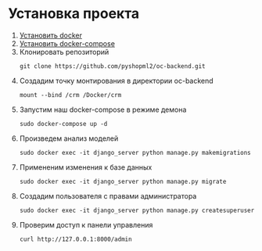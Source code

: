 # Установка проекта
1. [Установить docker](https://docs.docker.com/install/linux/docker-ce/ubuntu/)
2. [Установить docker-compose](https://docs.docker.com/compose/install/#install-compose)
3. Клонировать репозиторий
    ```
    git clone https://github.com/pyshopml2/oc-backend.git
    ```
4. Создадим точку монтирования в директории oc-backend
    ```
    mount --bind /crm /Docker/crm
    ```
5. Запустим наш docker-compose в режиме демона
    ```
    sudo docker-compose up -d
    ```
6. Произведем анализ моделей
    ```
    sudo docker exec -it django_server python manage.py makemigrations
    ```
7. Примененим изменения к базе данных
    ```
    sudo docker exec -it django_server python manage.py migrate
    ```
8. Создадим пользователя с правами администратора
    ```
    sudo docker exec -it django_server python manage.py createsuperuser
    ```
9. Проверим доступ к панели управления
    ```
    curl http://127.0.0.1:8000/admin
    ```